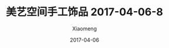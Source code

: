 ---
layout: post
title: 美艺空间手工饰品 2017-04-06-8
description: 美艺空间手工饰品
date: 2017-04-06
img: http://imglf0.nosdn.127.net/img/R2s3QnZjM0lqWFRIZ2lWaDV4dW1FdjJQV3JzS3orMjA3bXV4Tk80bDVOOWxLZDY1T2ZxUjBnPT0.jpg?imageView&thumbnail=1680x0&quality=96&stripmeta=0&type=jpg
author: Xiaomeng
---